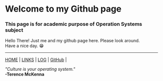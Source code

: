 # Welcome to my Github page
### This page is for academic purpose of Operation Systems subject 

Hello There! Just me and my github page here. Please look around.   
Have a nice day. 😁

---
[HOME](https://mohammadbramantyo.github.io/os212/) | [LINKS](https://mohammadbramantyo.github.io/os212/LINKS/) | [LOG](https://mohammadbramantyo.github.io/os212/TXT/mylog.txt) | [GitHub](https://github.com/mohammadbramantyo/) |  


<em>"Culture is your operating system." </em>
<br>
<strong>-Terence McKenna</strong>
